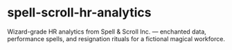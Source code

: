 # spell-scroll-hr-analytics
Wizard-grade HR analytics from Spell &amp; Scroll Inc. — enchanted data, performance spells, and resignation rituals for a fictional magical workforce.
